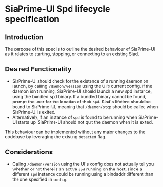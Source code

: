 # SiaPrime-UI Spd lifecycle specification

## Introduction

The purpose of this spec is to outline the desired behaviour of SiaPrime-UI as it relates to starting, stopping, or connecting to an existing Siad.

## Desired Functionality

- SiaPrime-UI should check for the existence of a running daemon on launch, by calling `/daemon/version` using the UI's current config.
If the daemon isn't running, SiaPrime-UI should launch a new spd instance, using the bundled spd binary.  If a bundled binary cannot be found, prompt the user for the location of their `spd`.  Siad's lifetime should be bound to SiaPrime-UI, meaning that `/daemon/stop` should be called when SiaPrime-UI is exited.
- Alternatively, if an instance of `spd` is found to be running when SiaPrime-UI starts up, SiaPrime-UI should not quit the daemon when it is exited.

This behaviour can be implemented without any major changes to the codebase by leveraging the existing `detached` flag.

## Considerations

- Calling `/daemon/version` using the UI's config does not actually tell you whether or not there is an active `spd` running on the host, since a different `spd` instance could be running using a bindaddr different than the one specified in `config`.
